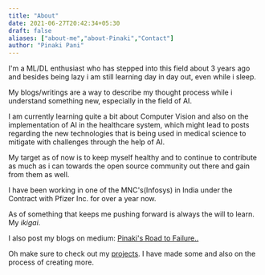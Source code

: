 ```yaml
---
title: "About"
date: 2021-06-27T20:42:34+05:30
draft: false
aliases: ["about-me","about-Pinaki","Contact"]
author: "Pinaki Pani"
---
```


I'm a ML/DL enthusiast who has stepped into this field about 3 years ago and besides being lazy i am still learning day in day out, even while i sleep.

My blogs/writings are a way to describe my thought process while i understand something new, especially in the field of AI.

I am currently learning quite a bit about Computer Vision and also on the implementation of AI in the healthcare system, which might lead to posts regarding the new technologies that is being used in medical science to mitigate with challenges through the help of AI.

My target as of now is to keep myself healthy and to continue to contribute as much as i can towards the open source community out there and gain from them as well.

I have been working in one of the MNC's(Infosys) in India under the Contract with Pfizer Inc. for over a year now. 

As of something that keeps me pushing forward is always the will to learn. My _ikigai_.

I also post my blogs on medium: [Pinaki's Road to Failure..](https://riesler.medium.com/few-basic-ideas-of-core-features-in-python-27bc62721009)

Oh make sure to check out my [projects](/projects/). I have made some and also on the process of creating more.



